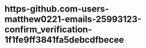 # https-github.com-users-matthew0221-emails-25993123-confirm_verification-1f1fe9ff3841fa5debcdfbecee